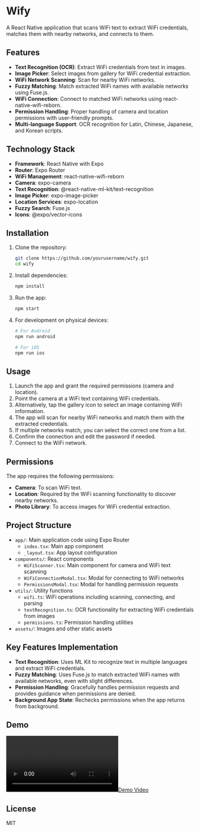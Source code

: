 # Wify

A React Native application that scans WiFi text to extract WiFi credentials, matches them with nearby networks, and connects to them.

## Features

- **Text Recognition (OCR)**: Extract WiFi credentials from text in images.
- **Image Picker**: Select images from gallery for WiFi credential extraction.
- **WiFi Network Scanning**: Scan for nearby WiFi networks.
- **Fuzzy Matching**: Match extracted WiFi names with available networks using Fuse.js.
- **WiFi Connection**: Connect to matched WiFi networks using react-native-wifi-reborn.
- **Permission Handling**: Proper handling of camera and location permissions with user-friendly prompts.
- **Multi-language Support**: OCR recognition for Latin, Chinese, Japanese, and Korean scripts.

## Technology Stack

- **Framework**: React Native with Expo
- **Router**: Expo Router
- **WiFi Management**: react-native-wifi-reborn
- **Camera**: expo-camera
- **Text Recognition**: @react-native-ml-kit/text-recognition
- **Image Picker**: expo-image-picker
- **Location Services**: expo-location
- **Fuzzy Search**: Fuse.js
- **Icons**: @expo/vector-icons

## Installation

1. Clone the repository:

   ```bash
   git clone https://github.com/yourusername/wify.git
   cd wify
   ```

2. Install dependencies:

   ```bash
   npm install
   ```

3. Run the app:

   ```bash
   npm start
   ```

4. For development on physical devices:

   ```bash
   # For Android
   npm run android

   # For iOS
   npm run ios
   ```

## Usage

1. Launch the app and grant the required permissions (camera and location).
2. Point the camera at a WiFi text containing WiFi credentials.
3. Alternatively, tap the gallery icon to select an image containing WiFi information.
4. The app will scan for nearby WiFi networks and match them with the extracted credentials.
5. If multiple networks match, you can select the correct one from a list.
6. Confirm the connection and edit the password if needed.
7. Connect to the WiFi network.

## Permissions

The app requires the following permissions:

- **Camera**: To scan WiFi text.
- **Location**: Required by the WiFi scanning functionality to discover nearby networks.
- **Photo Library**: To access images for WiFi credential extraction.

## Project Structure

- `app/`: Main application code using Expo Router
  - `index.tsx`: Main app component
  - `_layout.tsx`: App layout configuration
- `components/`: React components
  - `WiFiScanner.tsx`: Main component for camera and WiFi text scanning
  - `WiFiConnectionModal.tsx`: Modal for connecting to WiFi networks
  - `PermissionsModal.tsx`: Modal for handling permission requests
- `utils/`: Utility functions
  - `wifi.ts`: WiFi operations including scanning, connecting, and parsing
  - `textRecognition.ts`: OCR functionality for extracting WiFi credentials from images
  - `permissions.ts`: Permission handling utilities
- `assets/`: Images and other static assets

## Key Features Implementation

- **Text Recognition**: Uses ML Kit to recognize text in multiple languages and extract WiFi credentials.
- **Fuzzy Matching**: Uses Fuse.js to match extracted WiFi names with available networks, even with slight differences.
- **Permission Handling**: Gracefully handles permission requests and provides guidance when permissions are denied.
- **Background App State**: Rechecks permissions when the app returns from background.

## Demo

[![Demo Video](./demo.mp4)](./demo.mp4)

## License

MIT
